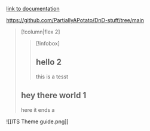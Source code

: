 [link to documentation](https://publish.obsidian.md/slrvb-docs/ITS+Theme/Callout+Adjustments#Sizing)

https://github.com/PartiallyAPotato/DnD-stuff/tree/main

>[!column|flex 2]
>> [!infobox]
>> ## hello 2
>> this is a tesst
>
>## hey there world 1
>here it ends
a

![[ITS Theme guide.png]]